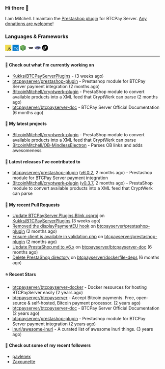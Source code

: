 ### Hi there 👋

I am Mitchell. I maintain the [Prestashop plugin](https://github.com/btcpayserver/prestashop-plugin) for BTCPay Server. [Any donations are welcome](https://bti.btcpayprovider.com/apps/eSbwxyPzhdLgsdxB85JgbCv9rVb/pos)!

### Languages & Frameworks

<code><img height="20" src="https://raw.githubusercontent.com/github/explore/d0c5a5e31e1776ad62379ef5f6b703bcf107d3a3/topics/javascript/javascript.png"></code>
<code><img height="20" src="https://raw.githubusercontent.com/github/explore/d0c5a5e31e1776ad62379ef5f6b703bcf107d3a3/topics/typescript/typescript.png"></code>
<code><img height="20" src="https://raw.githubusercontent.com/github/explore/d0c5a5e31e1776ad62379ef5f6b703bcf107d3a3/topics/nodejs/nodejs.png"></code>
<code><img height="20" src="https://raw.githubusercontent.com/github/explore/d0c5a5e31e1776ad62379ef5f6b703bcf107d3a3/topics/go/go.png"></code>
<code><img height="20" src="https://raw.githubusercontent.com/github/explore/d0c5a5e31e1776ad62379ef5f6b703bcf107d3a3/topics/php/php.png"></code>
<code><img height="20" src="https://raw.githubusercontent.com/github/explore/d0c5a5e31e1776ad62379ef5f6b703bcf107d3a3/topics/symfony/symfony.png"></code>

---
#### 👷 Check out what I'm currently working on

- [Kukks/BTCPayServerPlugins](https://github.com/Kukks/BTCPayServerPlugins) -  (3 weeks ago)
- [btcpayserver/prestashop-plugin](https://github.com/btcpayserver/prestashop-plugin) - Prestashop module for BTCPay Server payment integration (2 months ago)
- [BitcoinMitchell/cryptwerk-plugin](https://github.com/BitcoinMitchell/cryptwerk-plugin) - PrestaShop module to convert available products into a XML feed that CryptWerk can parse (2 months ago)
- [btcpayserver/btcpayserver-doc](https://github.com/btcpayserver/btcpayserver-doc) - BTCPay Server Official Documentation (6 months ago)



#### 🌱 My latest projects

- [BitcoinMitchell/cryptwerk-plugin](https://github.com/BitcoinMitchell/cryptwerk-plugin) - PrestaShop module to convert available products into a XML feed that CryptWerk can parse
- [BitcoinMitchell/OB-MindlessElectron](https://github.com/BitcoinMitchell/OB-MindlessElectron) - Parses OB links and adds awesomeness



#### 🔭 Latest releases I've contributed to

- [btcpayserver/prestashop-plugin](https://github.com/btcpayserver/prestashop-plugin) ([v6.0.2](https://github.com/btcpayserver/prestashop-plugin/releases/tag/v6.0.2), 2 months ago) - Prestashop module for BTCPay Server payment integration
- [BitcoinMitchell/cryptwerk-plugin](https://github.com/BitcoinMitchell/cryptwerk-plugin) ([v0.3.7](https://github.com/BitcoinMitchell/cryptwerk-plugin/releases/tag/v0.3.7), 2 months ago) - PrestaShop module to convert available products into a XML feed that CryptWerk can parse



#### 🔨 My recent Pull Requests

- [Update BTCPayServer.Plugins.Blink.csproj](https://github.com/Kukks/BTCPayServerPlugins/pull/27) on [Kukks/BTCPayServerPlugins](https://github.com/Kukks/BTCPayServerPlugins) (3 weeks ago)
- [Removed the displayPaymentEU hook](https://github.com/btcpayserver/prestashop-plugin/pull/88) on [btcpayserver/prestashop-plugin](https://github.com/btcpayserver/prestashop-plugin) (2 months ago)
- [Ensure client is available in validation.php](https://github.com/btcpayserver/prestashop-plugin/pull/87) on [btcpayserver/prestashop-plugin](https://github.com/btcpayserver/prestashop-plugin) (2 months ago)
- [Update PrestaShop.md to v6.x](https://github.com/btcpayserver/btcpayserver-doc/pull/1314) on [btcpayserver/btcpayserver-doc](https://github.com/btcpayserver/btcpayserver-doc) (6 months ago)
- [Delete PrestaShop directory](https://github.com/btcpayserver/dockerfile-deps/pull/68) on [btcpayserver/dockerfile-deps](https://github.com/btcpayserver/dockerfile-deps) (6 months ago)



#### ⭐ Recent Stars

- [btcpayserver/btcpayserver-docker](https://github.com/btcpayserver/btcpayserver-docker) - Docker resources for hosting BTCPayServer easily (2 years ago)
- [btcpayserver/btcpayserver](https://github.com/btcpayserver/btcpayserver) - Accept Bitcoin payments. Free, open-source &amp; self-hosted, Bitcoin payment processor.  (2 years ago)
- [btcpayserver/btcpayserver-doc](https://github.com/btcpayserver/btcpayserver-doc) - BTCPay Server Official Documentation (2 years ago)
- [btcpayserver/prestashop-plugin](https://github.com/btcpayserver/prestashop-plugin) - Prestashop module for BTCPay Server payment integration (2 years ago)
- [lnurl/awesome-lnurl](https://github.com/lnurl/awesome-lnurl) - A curated list of awesome lnurl things. (3 years ago)



#### 👯 Check out some of my recent followers

- [pavlenex](https://github.com/pavlenex)
- [Zaxounette](https://github.com/Zaxounette)

